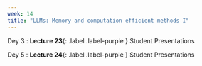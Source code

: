 ```yaml
---
week: 14
title: "LLMs: Memory and computation efficient methods I"
---
```


Dey 3
: **Lecture 23**{: .label .label-purple } Student Presentations

Dey 5
: **Lecture 24**{: .label .label-purple } Student Presentations